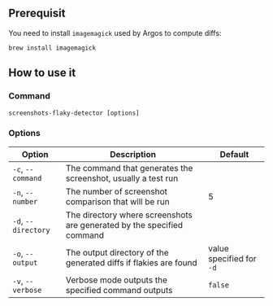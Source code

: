 ## Prerequisit

You need to install `imagemagick` used by Argos to compute diffs:

```
brew install imagemagick
```

## How to use it

### Command

```
screenshots-flaky-detector [options]
```

### Options

| Option          | Description                                                            | Default          |
|-----------------|------------------------------------------------------------------------|------------------|
| `-c`, `--command`   | The command that generates the screenshot, usually a test run          |                  |
| `-n`, `--number`    | The number of screenshot comparison that will be run                   | 5                |
| `-d`, `--directory` | The directory where screenshots are generated by the specified command |                  |
| `-o`, `--output`    | The output directory of the generated diffs if flakies are found       | value specified for `-d` |
| `-v`, `--verbose`   | Verbose mode outputs the specified command outputs                     | `false`            |
